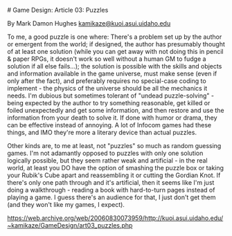 # Game Design: Article 03: Puzzles

By Mark Damon Hughes <kamikaze@kuoi.asui.uidaho.edu>

To me, a good puzzle is one where: There's a problem set up by the author or emergent from the world; if designed, the author has presumably thought of at least one solution (while you can get away with not doing this in pencil & paper RPGs, it doesn't work so well without a human GM to fudge a solution if all else fails...); the solution is possible with the skills and objects and information available in the game universe, must make sense (even if only after the fact), and preferably requires no special-case coding to implement - the physics of the universe should be all the mechanics it needs. I'm dubious but sometimes tolerant of "undead puzzle-solving" - being expected by the author to try something reasonable, get killed or foiled unexpectedly and get some information, and then restore and use the information from your death to solve it. If done with humor or drama, they can be effective instead of annoying. A lot of Infocom games had these things, and IMO they're more a literary device than actual puzzles.

Other kinds are, to me at least, not "puzzles" so much as random guessing games. I'm not adamantly opposed to puzzles with only one solution logically possible, but they seem rather weak and artificial - in the real world, at least you DO have the option of smashing the puzzle box or taking your Rubik's Cube apart and reassembling it or cutting the Gordian Knot. If there's only one path through and it's artificial, then it seems like I'm just doing a walkthrough - reading a book with hard-to-turn pages instead of playing a game. I guess there's an audience for that, I just don't get them (and they won't like my games, I expect).


https://web.archive.org/web/20060830073959/http://kuoi.asui.uidaho.edu/~kamikaze/GameDesign/art03_puzzles.php
